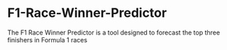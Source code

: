 # F1-Race-Winner-Predictor
The F1 Race Winner Predictor is a tool designed to forecast the top three finishers in Formula 1 races
